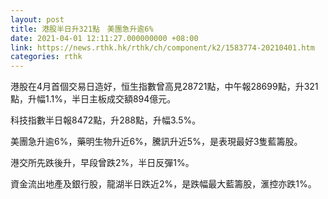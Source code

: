 ```yaml
---
layout: post
title: 港股半日升321點　美團急升逾6%
date: 2021-04-01 12:11:27.000000000 +08:00
link: https://news.rthk.hk/rthk/ch/component/k2/1583774-20210401.htm
categories: rthk
---
```


港股在4月首個交易日造好，恒生指數曾高見28721點，中午報28699點，升321點，升幅1.1%，半日主板成交額894億元。

科技指數半日報8472點，升288點，升幅3.5%。

美團急升逾6%，藥明生物升近6%，騰訊升近5%，是表現最好3隻藍籌股。

港交所先跌後升，早段曾跌2%，半日反彈1%。

資金流出地產及銀行股，龍湖半日跌近2%，是跌幅最大藍籌股，滙控亦跌1%。
